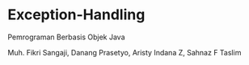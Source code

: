 # Exception-Handling
Pemrograman Berbasis Objek Java

Muh. Fikri Sangaji,
Danang Prasetyo,
Aristy Indana Z,
Sahnaz F Taslim

